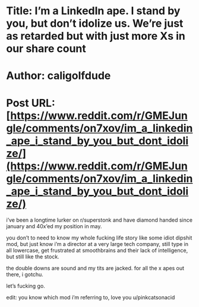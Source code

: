 # Title: I’m a LinkedIn ape. I stand by you, but don’t idolize us. We’re just as retarded but with just more Xs in our share count
# Author: caligolfdude
# Post URL: [https://www.reddit.com/r/GMEJungle/comments/on7xov/im_a_linkedin_ape_i_stand_by_you_but_dont_idolize/](https://www.reddit.com/r/GMEJungle/comments/on7xov/im_a_linkedin_ape_i_stand_by_you_but_dont_idolize/)


i’ve been a longtime lurker on r/superstonk and have diamond handed since january and   40x’ed my position in may. 

you don’t to need to know my whole fucking life story like some idiot dipshit mod, but just know i’m a director at a very large tech company, still type in all lowercase, get frustrated at smoothbrains and their lack of intelligence, but still like the stock.

the double downs are sound and my tits are jacked. for all the x apes out there, i gotchu.

let’s fucking go.

edit: you know which mod i’m referring to, love you u/pinkcatsonacid